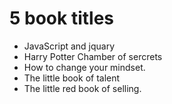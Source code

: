 # 5 book titles
  * JavaScript and jquary
  * Harry Potter Chamber of sercrets
  * How to change your mindset.
  * The little book of talent
  * The little red book of selling.

  ```JAVASCRIPT
